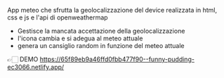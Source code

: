 App meteo che sfrutta la geolocalizzazione del device realizzata in html, css e js e l'api di openweathermap

- Gestisce la mancata accettazione della geolocalizzazione
- l'icona cambia e si adegua al meteo attuale
- genera un cansiglio random in funzione del meteo attuale

👉🏻 DEMO https://65f89eb9a46ffd0fbb477f90--funny-pudding-ec3066.netlify.app/
